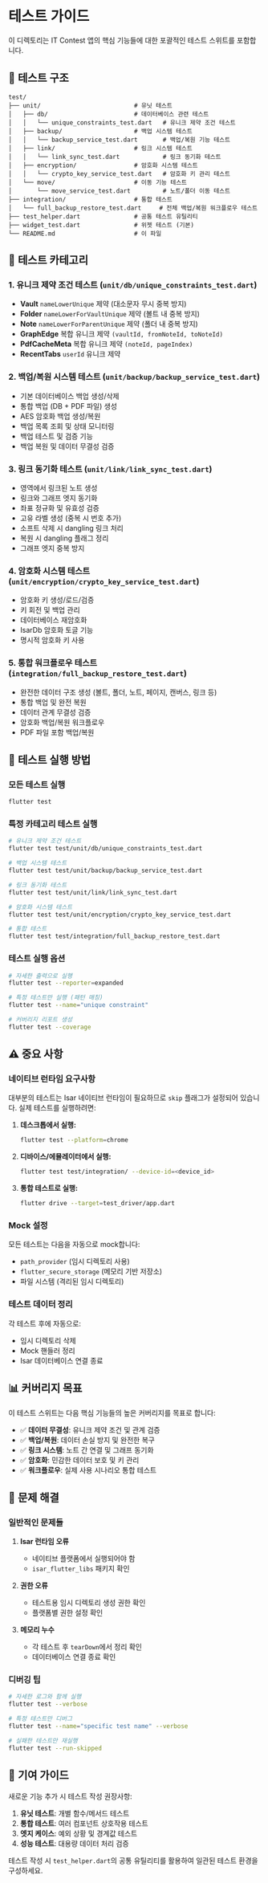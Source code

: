 # 테스트 가이드

이 디렉토리는 IT Contest 앱의 핵심 기능들에 대한 포괄적인 테스트 스위트를 포함합니다.

## 📁 테스트 구조

```
test/
├── unit/                          # 유닛 테스트
│   ├── db/                        # 데이터베이스 관련 테스트
│   │   └── unique_constraints_test.dart   # 유니크 제약 조건 테스트
│   ├── backup/                    # 백업 시스템 테스트
│   │   └── backup_service_test.dart       # 백업/복원 기능 테스트
│   ├── link/                      # 링크 시스템 테스트
│   │   └── link_sync_test.dart            # 링크 동기화 테스트
│   ├── encryption/                # 암호화 시스템 테스트
│   │   └── crypto_key_service_test.dart   # 암호화 키 관리 테스트
│   └── move/                      # 이동 기능 테스트
│       └── move_service_test.dart         # 노트/폴더 이동 테스트
├── integration/                   # 통합 테스트
│   └── full_backup_restore_test.dart     # 전체 백업/복원 워크플로우 테스트
├── test_helper.dart               # 공통 테스트 유틸리티
├── widget_test.dart               # 위젯 테스트 (기본)
└── README.md                      # 이 파일
```

## 🧪 테스트 카테고리

### 1. 유니크 제약 조건 테스트 (`unit/db/unique_constraints_test.dart`)
- **Vault** `nameLowerUnique` 제약 (대소문자 무시 중복 방지)
- **Folder** `nameLowerForVaultUnique` 제약 (볼트 내 중복 방지)
- **Note** `nameLowerForParentUnique` 제약 (폴더 내 중복 방지)
- **GraphEdge** 복합 유니크 제약 `(vaultId, fromNoteId, toNoteId)`
- **PdfCacheMeta** 복합 유니크 제약 `(noteId, pageIndex)`
- **RecentTabs** `userId` 유니크 제약

### 2. 백업/복원 시스템 테스트 (`unit/backup/backup_service_test.dart`)
- 기본 데이터베이스 백업 생성/삭제
- 통합 백업 (DB + PDF 파일) 생성
- AES 암호화 백업 생성/복원
- 백업 목록 조회 및 상태 모니터링
- 백업 테스트 및 검증 기능
- 백업 복원 및 데이터 무결성 검증

### 3. 링크 동기화 테스트 (`unit/link/link_sync_test.dart`)
- 영역에서 링크된 노트 생성
- 링크와 그래프 엣지 동기화
- 좌표 정규화 및 유효성 검증
- 고유 라벨 생성 (중복 시 번호 추가)
- 소프트 삭제 시 dangling 링크 처리
- 복원 시 dangling 플래그 정리
- 그래프 엣지 중복 방지

### 4. 암호화 시스템 테스트 (`unit/encryption/crypto_key_service_test.dart`)
- 암호화 키 생성/로드/검증
- 키 회전 및 백업 관리
- 데이터베이스 재암호화
- IsarDb 암호화 토글 기능
- 명시적 암호화 키 사용

### 5. 통합 워크플로우 테스트 (`integration/full_backup_restore_test.dart`)
- 완전한 데이터 구조 생성 (볼트, 폴더, 노트, 페이지, 캔버스, 링크 등)
- 통합 백업 및 완전 복원
- 데이터 관계 무결성 검증
- 암호화 백업/복원 워크플로우
- PDF 파일 포함 백업/복원

## 🚀 테스트 실행 방법

### 모든 테스트 실행
```bash
flutter test
```

### 특정 카테고리 테스트 실행
```bash
# 유니크 제약 조건 테스트
flutter test test/unit/db/unique_constraints_test.dart

# 백업 시스템 테스트
flutter test test/unit/backup/backup_service_test.dart

# 링크 동기화 테스트
flutter test test/unit/link/link_sync_test.dart

# 암호화 시스템 테스트
flutter test test/unit/encryption/crypto_key_service_test.dart

# 통합 테스트
flutter test test/integration/full_backup_restore_test.dart
```

### 테스트 실행 옵션
```bash
# 자세한 출력으로 실행
flutter test --reporter=expanded

# 특정 테스트만 실행 (패턴 매칭)
flutter test --name="unique constraint"

# 커버리지 리포트 생성
flutter test --coverage
```

## ⚠️ 중요 사항

### 네이티브 런타임 요구사항
대부분의 테스트는 Isar 네이티브 런타임이 필요하므로 `skip` 플래그가 설정되어 있습니다. 실제 테스트를 실행하려면:

1. **데스크톱에서 실행:**
   ```bash
   flutter test --platform=chrome
   ```

2. **디바이스/에뮬레이터에서 실행:**
   ```bash
   flutter test test/integration/ --device-id=<device_id>
   ```

3. **통합 테스트로 실행:**
   ```bash
   flutter drive --target=test_driver/app.dart
   ```

### Mock 설정
모든 테스트는 다음을 자동으로 mock합니다:
- `path_provider` (임시 디렉토리 사용)
- `flutter_secure_storage` (메모리 기반 저장소)
- 파일 시스템 (격리된 임시 디렉토리)

### 테스트 데이터 정리
각 테스트 후에 자동으로:
- 임시 디렉토리 삭제
- Mock 핸들러 정리
- Isar 데이터베이스 연결 종료

## 📊 커버리지 목표

이 테스트 스위트는 다음 핵심 기능들의 높은 커버리지를 목표로 합니다:

- ✅ **데이터 무결성**: 유니크 제약 조건 및 관계 검증
- ✅ **백업/복원**: 데이터 손실 방지 및 완전한 복구
- ✅ **링크 시스템**: 노트 간 연결 및 그래프 동기화
- ✅ **암호화**: 민감한 데이터 보호 및 키 관리
- ✅ **워크플로우**: 실제 사용 시나리오 통합 테스트

## 🐛 문제 해결

### 일반적인 문제들

1. **Isar 런타임 오류**
   - 네이티브 플랫폼에서 실행되어야 함
   - `isar_flutter_libs` 패키지 확인

2. **권한 오류**
   - 테스트용 임시 디렉토리 생성 권한 확인
   - 플랫폼별 권한 설정 확인

3. **메모리 누수**
   - 각 테스트 후 `tearDown`에서 정리 확인
   - 데이터베이스 연결 종료 확인

### 디버깅 팁

```bash
# 자세한 로그와 함께 실행
flutter test --verbose

# 특정 테스트만 디버그
flutter test --name="specific test name" --verbose

# 실패한 테스트만 재실행
flutter test --run-skipped
```

## 🤝 기여 가이드

새로운 기능 추가 시 테스트 작성 권장사항:

1. **유닛 테스트**: 개별 함수/메서드 테스트
2. **통합 테스트**: 여러 컴포넌트 상호작용 테스트
3. **엣지 케이스**: 예외 상황 및 경계값 테스트
4. **성능 테스트**: 대용량 데이터 처리 검증

테스트 작성 시 `test_helper.dart`의 공통 유틸리티를 활용하여 일관된 테스트 환경을 구성하세요.
